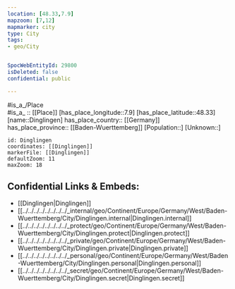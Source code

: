 ```yaml
---
location: [48.33,7.9] 
mapzoom: [7,12] 
mapmarker: city 
type: City
tags:
- geo/City


SpocWebEntityId: 29800
isDeleted: false
confidential: public

---
```

#is_a_/Place  
#is_a_ :: [[Place]] 
[has_place_longitude::7.9] 
[has_place_latitude::48.33] 
[name::Dinglingen] 
has_place_country:: [[Germany]]  
has_place_province:: [[Baden-Wuerttemberg]] 
[Population::] 
[Unknown::] 


```leaflet
id: Dinglingen
coordinates: [[Dinglingen]] 
markerFile: [[Dinglingen]] 
defaultZoom: 11 
maxZoom: 18
```


## Confidential Links & Embeds: 
- [[Dinglingen|Dinglingen]]  
- [[../../../../../../../../_internal/geo/Continent/Europe/Germany/West/Baden-Wuerttemberg/City/Dinglingen.internal|Dinglingen.internal]] 
- [[../../../../../../../../_protect/geo/Continent/Europe/Germany/West/Baden-Wuerttemberg/City/Dinglingen.protect|Dinglingen.protect]] 
- [[../../../../../../../../_private/geo/Continent/Europe/Germany/West/Baden-Wuerttemberg/City/Dinglingen.private|Dinglingen.private]] 
- [[../../../../../../../../_personal/geo/Continent/Europe/Germany/West/Baden-Wuerttemberg/City/Dinglingen.personal|Dinglingen.personal]] 
- [[../../../../../../../../_secret/geo/Continent/Europe/Germany/West/Baden-Wuerttemberg/City/Dinglingen.secret|Dinglingen.secret]] 
